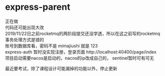 # express-parent
正在做   
代码还可能出现大改   
2019/11/22日之前rocketmq的两阶段提交还没学透，所以在这之前写的rocketmq事务处理方式是错的   
账号到数据库看，密码不是 mimajiushi 就是 123   
express-auth 暂时没实现注册，登录页面 http://localhost:40400/page/index   
项目启动需要nacos是启动的，nacos的ip改成自己的， sentinel暂时可有可无    
   
    
最近要考试，除了课程设计可能漏掉的功能以外，停止更新